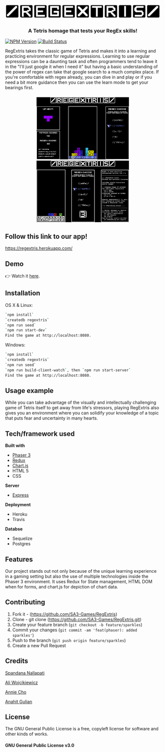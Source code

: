 
<h1 align="center">
  <img src="https://github.com/SA3-Games/RegExtris/blob/master/public/assets/spritesheets/REGEXTRISbw2.png" alt="RegExtris" width="800">
</h1>


<h3 align="center">A Tetris homage that tests your RegEx skills!</h3>

[![NPM Version][npm-image]][npm-url]
[![Build Status][travis-image]][travis-url] 

RegExtris takes the classic game of Tetris and makes it into a learning and practicing environment for regular expressions. Learning to use regular expressions can be a daunting task and often programmers tend to leave it in the "I'll just google it when I need it" but having a basic understanding of the power of regex can take that google search to a much complex place. If you're comfortable with regex already, you can dive in and play or if you need a bit more guidance then you can use the learn mode to get your bearings first.
<h3 align="center"><img src="https://github.com/SA3-Games/RegExtris/blob/master/public/assets/sprites/MainTutorial3.png" alt="RegExtris" width="300">               <img src="https://github.com/SA3-Games/RegExtris/blob/master/public/assets/sprites/LearnModeTutorial2.png" alt="RegExtris" width="300"></h3>

## Follow this link to our app!

https://regextris.herokuapp.com/


## Demo

👉 Watch it <a href="">here</a>.
<br>

## Installation

OS X & Linux:

```sh
`npm install`
`createdb regextris`
`npm run seed`
`npm run start-dev`
Find the game at http://localhost:8080. 
```

Windows:

```sh
`npm install`
`createdb regextris`
`npm run seed`
`npm run build-client-watch`, then `npm run start-server`
Find the game at http://localhost:8080. 

```

## Usage example

While you can take advantage of the visually and intellectually challenging game of Tetris itself to get away from life's stressors, playing RegExtris also gives you an environment where you can solidify your knowledge of a topic that puts fear and uncertainty in many hearts. 

## Tech/framework used

<b>Built with</b>
- [Phaser 3](https://phaser.io/)
- [Redux](https://redux.js.org/)
- [Chart.js](https://www.chartjs.org/)
- HTML 5
- CSS

<b>Server</b>
- [Express](https://expressjs.com/)

<b>Deployment</b>
- Heroku
- Travis

<b>Databse</b>
- Sequelize
- Postgres


## Features

Our project stands out not only because of the unique learning experience in a gaming setting but also the use of multiple technologies inside the Phaser 3 environment. It uses Redux for State management, HTML DOM when for forms, and chart.js for depiction of chart data.


## Contributing

1. Fork it - (<https://github.com/SA3-Games/RegExtris>)
2. Clone - git clone (<https://github.com/SA3-Games/RegExtris.git>)
3. Create your feature branch (`git checkout -b feature/sparkles`)
3. Commit your changes (`git commit -am 'feat(phaser): added sparkles'`)
4. Push to the branch (`git push origin feature/sparkles`)
5. Create a new Pull Request

## Credits

[Spandana Nallapati](https://github.com/drsnallapati)

[Ali Wojcikiewicz](https://github.com/aliwojo)

[Annie Cho](https://github.com/skai233)

[Anahit Gulian](https://github.com/sathytrench)


## License

The GNU General Public License is a free, copyleft license for
software and other kinds of works.

<h4>GNU General Public License v3.0</h4>



<!-- Markdown link & img dfn's -->
[npm-image]: https://img.shields.io/npm/v/datadog-metrics.svg?style=flat-square
[npm-url]: https://npmjs.org/package/datadog-metrics 
[travis-image]: https://img.shields.io/travis/dbader/node-datadog-metrics/master.svg?style=flat-square
[travis-url]: https://travis-ci.org/dbader/node-datadog-metrics
[wiki]: https://github.com/yourname/yourproject/wiki
